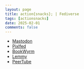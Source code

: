 ```yaml
---
layout: page
title: action{snacks}; | Fediverse
tags: [actionsnacks]
date: 2025-02-01
comments: false
---
```

* <a href="https://writing.exchange/@actionsnacks">Mastodon</a>
* <a href="https://pixelfed.social/actionsnaps">Pixlfed</a>
* <a href="https://bookwyrm.social/user/actionsnacks">BookWyrm</a>
* <a href="https://lemmy.world/u/actionsnacks">Lemmy</a>
* <a href="https://peertube.wtf/a/actionsnacks">PeerTube</a>
